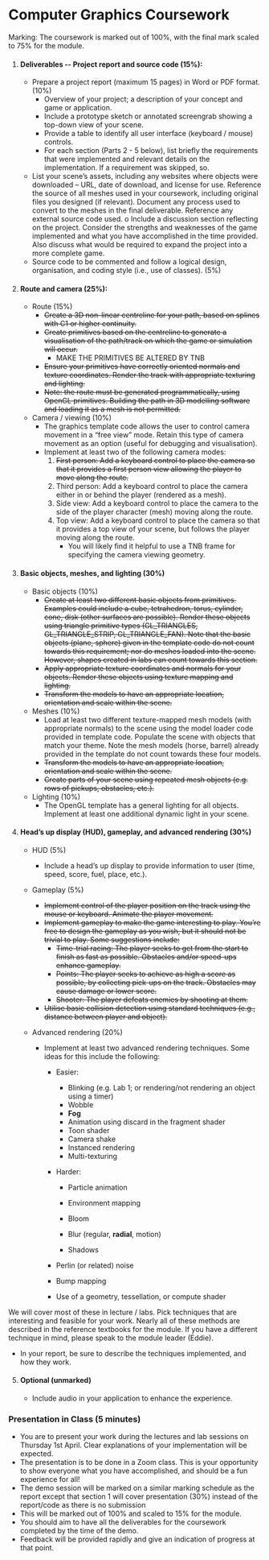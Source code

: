 # Computer Graphics Coursework

Marking: 
The coursework is marked out of 100%, with the final mark scaled to 75% for the module.

1. #### Deliverables -- Project report and source code (15%):
    
    -  Prepare a project report (maximum 15 pages) in Word or PDF format. (10%) 
        - Overview of your project; a description of your concept and game or application.
        - Include a prototype sketch or annotated screengrab showing a top-down view of your scene.
        - Provide a table to identify all user interface (keyboard / mouse) controls. 
        - For each section (Parts 2 - 5 below), list briefly the requirements that were implemented and relevant details on the implementation. If a requirement was skipped, so.
    -  List your scene’s assets, including any websites where objects were downloaded – URL, date of download, and license for use. Reference the source of all meshes used in your coursework, including original files you designed (if relevant). Document any process used to convert to the meshes in the final deliverable. Reference any external source code used.
    o Include a discussion section reflecting on the project. Consider the strengths and weaknesses of the game implemented and what you have accomplished in the time provided. Also discuss what would be required to expand the project into a more complete game.
    -  Source code to be commented and follow a logical design, organisation, and coding style (i.e., use of classes). (5%)
2. #### Route and camera (25%):
    
    -  Route (15%)
        - ~~Create a 3D non-linear centreline for your path, based on splines with C1 or higher continuity.~~ 
        - ~~Create primitives based on the centreline to generate a visualisation of the path/track on which the game or simulation will occur.~~ 
          - MAKE THE PRIMITIVES BE ALTERED BY TNB
        - ~~Ensure your primitives have correctly oriented normals and texture coordinates. Render the track with appropriate texturing and lighting.~~
        - ~~Note: the route must be generated programmatically, using OpenGL primitives. Building the path in 3D modelling software and loading it as a mesh is not permitted.~~
    -  Camera / viewing (10%) 
        - The graphics template code allows the user to control camera movement in a “free view” mode. Retain this type of camera movement as an option (useful for debugging and visualisation).
        - Implement at least two of the following camera modes:
           1. ~~First person: Add a keyboard control to place the camera so that it provides a first person view allowing the player to move along the route.~~ 
           2. Third person: Add a keyboard control to place the camera either in or behind the player (rendered as a mesh). 
           3. Side view: Add a keyboard control to place the camera to the side of the player character (mesh) moving along the route.
           4. Top view: Add a keyboard control to place the camera so that it provides a top view of your scene, but follows the player moving along the route.
              - You will likely find it helpful to use a TNB frame for specifying the camera viewing geometry.
3. #### Basic objects, meshes, and lighting (30%)
    
    -  Basic objects (10%)
        - ~~Create at least two different basic objects from primitives. Examples could include a cube, tetrahedron, torus, cylinder, cone, disk (other surfaces are possible). Render these objects using triangle primitive types (GL_TRIANGLES, GL_TRIANGLE_STRIP, GL_TRIANGLE_FAN). Note that the basic objects (plane, sphere) given in the template code do not count towards this requirement; nor do meshes loaded into the scene. However, shapes created in labs can count towards this section.~~
        -  ~~Apply appropriate texture coordinates and normals for your objects. Render these objects using texture mapping and lighting.~~ 
        -  ~~Transform the models to have an appropriate location, orientation and scale within the scene.~~
    -  Meshes (10%)
        - Load at least two different texture-mapped mesh models (with appropriate normals) to the scene using the model loader code provided in template code. Populate the scene with objects that match your theme. Note the mesh models (horse, barrel) already provided in the template do not count towards these four models. 
        - ~~Transform the models to have an appropriate location, orientation and scale within the scene.~~
        - ~~Create parts of your scene using repeated mesh objects (e.g. rows of pickups, obstacles, etc.).~~ 
    -  Lighting (10%)
        - The OpenGL template has a general lighting for all objects. Implement at least one additional dynamic light in your scene. 
4. #### Head’s up display (HUD), gameplay, and advanced rendering (30%)
    
    -  HUD (5%)
       
        - Include a head’s up display to provide information to user (time, speed, score, fuel, place, etc.). 
    -  Gameplay (5%)
        - ~~Implement control of the player position on the track using the mouse or keyboard. Animate the player movement.~~
        - ~~Implement gameplay to make the game interesting to play. You’re free to design the gameplay as you wish, but it should not be trivial to play. Some suggestions include:~~
            - ~~Time-trial racing: The player seeks to get from the start to finish as fast as possible. Obstacles and/or speed-ups enhance gameplay.~~
            - ~~Points: The player seeks to achieve as high a score as possible, by collecting pick-ups on the track. Obstacles may cause damage or lower score.~~
            - ~~Shooter: The player defeats enemies by shooting at them.~~
        -  ~~Utilise basic collision detection using standard techniques (e.g., distance between player and object).~~
    -  Advanced rendering (20%)
        - Implement at least two advanced rendering techniques. Some ideas for this include the following:
            - Easier: 
                -  Blinking (e.g. Lab 1; or rendering/not rendering an object using a timer)
                -  Wobble
                -  **Fog**
                -  Animation using discard in the fragment shader
                -  Toon shader
                -  Camera shake 
                -  Instanced rendering
                -  Multi-texturing
            - Harder:
                - Particle animation
                
                - Environment mapping
                
                - Bloom
                
                - Blur (regular, **radial**, motion)
	    
			    - Shadows 
			    
	    	- Perlin (or related) noise
	
			- Bump mapping
	
			- Use of a geometry, tessellation, or compute shader
    
          

We will cover most of these in lecture / labs. Pick techniques that are interesting and feasible for your work. Nearly all of these methods are described in the reference textbooks for the module. If you have a different technique in mind, please speak to the module leader (Eddie).

-  In your report, be sure to describe the techniques implemented, and how they work.


5. #### Optional (unmarked)
    
    -  Include audio in your application to enhance the experience. 


### Presentation in Class (5 minutes)

-  You are to present your work during the lectures and lab sessions on Thursday 1st April. Clear explanations of your implementation will be expected.
-  The presentation is to be done in a Zoom class. This is your opportunity to show everyone what you have accomplished, and should be a fun experience for all!
-  The demo session will be marked on a similar marking schedule as the report except that section 1 will cover presentation (30%) instead of the report/code as there is no submission 
-  This will be marked out of 100% and scaled to 15% for the module.
-  You should aim to have all the deliverables for the coursework completed by the time of the demo.
-  Feedback will be provided rapidly and give an indication of progress at that point.
